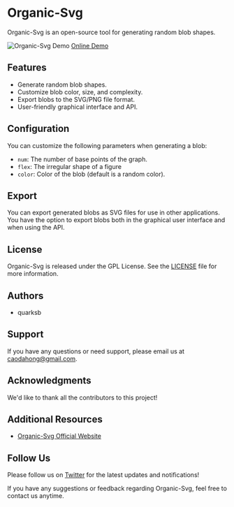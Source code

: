 # Organic-Svg

Organic-Svg is an open-source tool for generating random blob shapes.


![Organic-Svg Demo](https://f005.backblazeb2.com/file/app-image/c3cdb884-1dbc-43f6-8146-b137a03d49c2.gif)
[Online Demo](https://flexsvg.quarksb.com/)

## Features

- Generate random blob shapes.
- Customize blob color, size, and complexity.
- Export blobs to the SVG/PNG file format.
- User-friendly graphical interface and API.


## Configuration

You can customize the following parameters when generating a blob:

- `num`: The number of base points of the graph.
- `flex`: The irregular shape of a figure
- `color`: Color of the blob (default is a random color).

## Export

You can export generated blobs as SVG files for use in other applications. You have the option to export blobs both in the graphical user interface and when using the API.


## License

Organic-Svg is released under the GPL License. See the [LICENSE](/gpl-3.0.txt) file for more information.

## Authors

- quarksb

## Support

If you have any questions or need support, please email us at caodahong@gmail.com.

## Acknowledgments

We'd like to thank all the contributors to this project!

## Additional Resources

- [Organic-Svg Official Website](https://flexsvg.quarksb.com)

## Follow Us

Please follow us on [Twitter](https://twitter.com/quark_china) for the latest updates and notifications!

If you have any suggestions or feedback regarding Organic-Svg, feel free to contact us anytime.